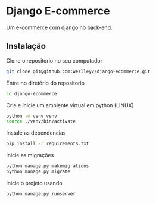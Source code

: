 
# Django E-commerce

Um e-commerce com django no back-end.

## Instalação

Clone o repositorio no seu computador
```bash
git clone git@github.com:wezlleyv/django-ecommerce.git
```

Entre no diretório do repositorio
```bash
cd django-ecommerce
```

Crie e inicie um ambiente virtual em python (LINUX)
```bash
python -m venv venv
source ./venv/bin/activate
```

Instale as dependencias
```bash
pip install -r requirements.txt
```

Inicie as migrações
```bash
python manage.py makemigrations
python manage.py migrate
```

Inicie o projeto usando

```bash
python manage.py runserver
```
